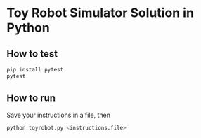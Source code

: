 # Toy Robot Simulator Solution in Python

## How to test

```bash
pip install pytest
pytest
```

## How to run

Save your instructions in a file, then
```bash
python toyrobot.py <instructions.file>
```
